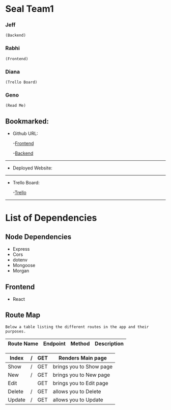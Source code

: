 # Seal Team1

### Jeff
    
    (Backend)

### Rabhi
    
    (Frontend)

### Diana
    
    (Trello Board)

### Geno
    
    (Read Me)


## Bookmarked:



- Github URL:
    
    -[Frontend](https://github.com/rabhioli/Bookmark-group)

    -[Backend](https://github.com/jeffmcd21/unit3-bookmarked)
   

---
- Deployed Website:

---
- Trello Board:

   -[Trello](https://trello.com/b/KovVDUMe/bookmarked)

---

# List of Dependencies

## Node Dependencies
- Express  
- Cors
- dotenv
- Mongoose
- Morgan

## Frontend
- React


## Route Map
   
   
    Below a table listing the different routes in the app and their purposes.




| Route Name | Endpoint | Method | Description |
|------------|----------|--------|-------------|



| Index | / | GET | Renders Main page|
|-------|---|-----|-------------|
| Show | / | GET | brings you to Show page |
| New | / | GET | brings you to New page |
| Edit |  | GET | brings you to Edit page |
| Delete | /| GET | allows you to Delete |
| Update | / | GET | allows you to Update |

